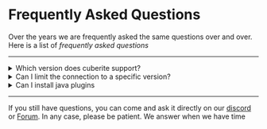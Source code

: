 # Frequently Asked Questions

Over the years we are frequently asked the same questions over and over.
Here is a list of *frequently asked questions*

----

<details>
<summary>Which version does cuberite support?</summary>

You can connect to cuberite from version 1.8 to 1.12.2\
A patch to support version from 1.15 to 1.21.4 is currently [in review](https://github.com/cuberite/cuberite/pull/5582) but **it will take time**
</details>

<details>
<summary>Can I limit the connection to a specific version?</summary>

Yes, someone made a [plugin](https://forum.cuberite.org/thread-1333.html?highlight=limit+client+version) for that
</details>

<details>
<summary>Can I install java plugins</summary>

No.\
cuberite support lua plugins and currently only support those. You can't install java plugin no matter how hard you try.
</details>

---

If you still have questions, you can come and ask it directly on our [discord](https://discord.gg/76w5J6M) or
[Forum](https://forum.cuberite.org/). In any case, please be patient. We answer when we have time
